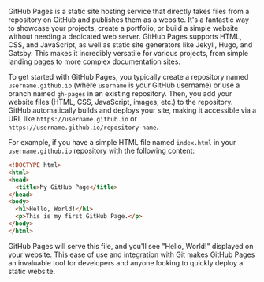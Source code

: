 GitHub Pages is a static site hosting service that directly takes files from a repository on GitHub and publishes them as a website. It's a fantastic way to showcase your projects, create a portfolio, or build a simple website without needing a dedicated web server. GitHub Pages supports HTML, CSS, and JavaScript, as well as static site generators like Jekyll, Hugo, and Gatsby. This makes it incredibly versatile for various projects, from simple landing pages to more complex documentation sites.

To get started with GitHub Pages, you typically create a repository named `username.github.io` (where `username` is your GitHub username) or use a branch named `gh-pages` in an existing repository. Then, you add your website files (HTML, CSS, JavaScript, images, etc.) to the repository. GitHub automatically builds and deploys your site, making it accessible via a URL like `https://username.github.io` or `https://username.github.io/repository-name`.

For example, if you have a simple HTML file named `index.html` in your `username.github.io` repository with the following content:

```html
<!DOCTYPE html>
<html>
<head>
  <title>My GitHub Page</title>
</head>
<body>
  <h1>Hello, World!</h1>
  <p>This is my first GitHub Page.</p>
</body>
</html>
```

GitHub Pages will serve this file, and you'll see "Hello, World!" displayed on your website. This ease of use and integration with Git makes GitHub Pages an invaluable tool for developers and anyone looking to quickly deploy a static website.